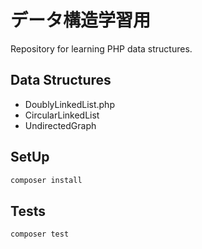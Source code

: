 # データ構造学習用

Repository for learning PHP data structures.

## Data Structures

- DoublyLinkedList.php
- CircularLinkedList
- UndirectedGraph

## SetUp

```bash
composer install
```

## Tests

```bash
composer test
```
